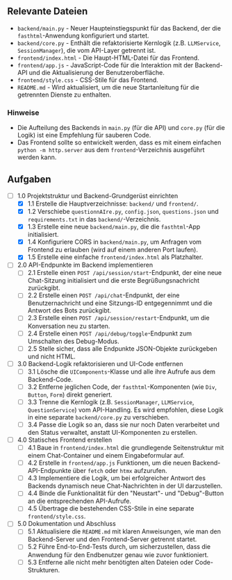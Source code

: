 ## Relevante Dateien

- `backend/main.py` - Neuer Haupteinstiegspunkt für das Backend, der die `fasthtml`-Anwendung konfiguriert und startet.
- `backend/core.py` - Enthält die refaktorisierte Kernlogik (z.B. `LLMService`, `SessionManager`), die vom API-Layer getrennt ist.
- `frontend/index.html` - Die Haupt-HTML-Datei für das Frontend.
- `frontend/app.js` - JavaScript-Code für die Interaktion mit der Backend-API und die Aktualisierung der Benutzeroberfläche.
- `frontend/style.css` - CSS-Stile für das Frontend.
- `README.md` - Wird aktualisiert, um die neue Startanleitung für die getrennten Dienste zu enthalten.

### Hinweise

- Die Aufteilung des Backends in `main.py` (für die API) und `core.py` (für die Logik) ist eine Empfehlung für sauberen Code.
- Das Frontend sollte so entwickelt werden, dass es mit einem einfachen `python -m http.server` aus dem `frontend`-Verzeichnis ausgeführt werden kann.

## Aufgaben

- [ ] 1.0 Projektstruktur und Backend-Grundgerüst einrichten
  - [x] 1.1 Erstelle die Hauptverzeichnisse: `backend/` und `frontend/`.
  - [x] 1.2 Verschiebe `questionnAIre.py`, `config.json`, `questions.json` und `requirements.txt` in das `backend/`-Verzeichnis.
  - [x] 1.3 Erstelle eine neue `backend/main.py`, die die `fasthtml`-App initialisiert.
  - [x] 1.4 Konfiguriere CORS in `backend/main.py`, um Anfragen vom Frontend zu erlauben (wird auf einem anderen Port laufen).
  - [x] 1.5 Erstelle eine einfache `frontend/index.html` als Platzhalter.

- [ ] 2.0 API-Endpunkte im Backend implementieren
  - [ ] 2.1 Erstelle einen `POST /api/session/start`-Endpunkt, der eine neue Chat-Sitzung initialisiert und die erste Begrüßungsnachricht zurückgibt.
  - [ ] 2.2 Erstelle einen `POST /api/chat`-Endpunkt, der eine Benutzernachricht und eine Sitzungs-ID entgegennimmt und die Antwort des Bots zurückgibt.
  - [ ] 2.3 Erstelle einen `POST /api/session/restart`-Endpunkt, um die Konversation neu zu starten.
  - [ ] 2.4 Erstelle einen `POST /api/debug/toggle`-Endpunkt zum Umschalten des Debug-Modus.
  - [ ] 2.5 Stelle sicher, dass alle Endpunkte JSON-Objekte zurückgeben und nicht HTML.

- [ ] 3.0 Backend-Logik refaktorisieren und UI-Code entfernen
  - [ ] 3.1 Lösche die `UIComponents`-Klasse und alle ihre Aufrufe aus dem Backend-Code.
  - [ ] 3.2 Entferne jeglichen Code, der `fasthtml`-Komponenten (wie `Div`, `Button`, `Form`) direkt generiert.
  - [ ] 3.3 Trenne die Kernlogik (z.B. `SessionManager`, `LLMService`, `QuestionService`) vom API-Handling. Es wird empfohlen, diese Logik in eine separate `backend/core.py` zu verschieben.
  - [ ] 3.4 Passe die Logik so an, dass sie nur noch Daten verarbeitet und den Status verwaltet, anstatt UI-Komponenten zu erstellen.

- [ ] 4.0 Statisches Frontend erstellen
  - [ ] 4.1 Baue in `frontend/index.html` die grundlegende Seitenstruktur mit einem Chat-Container und einem Eingabeformular auf.
  - [ ] 4.2 Erstelle in `frontend/app.js` Funktionen, um die neuen Backend-API-Endpunkte über `fetch` oder `htmx` aufzurufen.
  - [ ] 4.3 Implementiere die Logik, um bei erfolgreicher Antwort des Backends dynamisch neue Chat-Nachrichten in der UI darzustellen.
  - [ ] 4.4 Binde die Funktionalität für den "Neustart"- und "Debug"-Button an die entsprechenden API-Aufrufe.
  - [ ] 4.5 Übertrage die bestehenden CSS-Stile in eine separate `frontend/style.css`.

- [ ] 5.0 Dokumentation und Abschluss
  - [ ] 5.1 Aktualisiere die `README.md` mit klaren Anweisungen, wie man den Backend-Server und den Frontend-Server getrennt startet.
  - [ ] 5.2 Führe End-to-End-Tests durch, um sicherzustellen, dass die Anwendung für den Endbenutzer genau wie zuvor funktioniert.
  - [ ] 5.3 Entferne alle nicht mehr benötigten alten Dateien oder Code-Strukturen. 